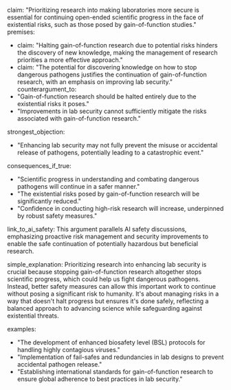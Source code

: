 claim: "Prioritizing research into making laboratories more secure is essential for continuing open-ended scientific progress in the face of existential risks, such as those posed by gain-of-function studies."
premises:
  - claim: "Halting gain-of-function research due to potential risks hinders the discovery of new knowledge, making the management of research priorities a more effective approach."
  - claim: "The potential for discovering knowledge on how to stop dangerous pathogens justifies the continuation of gain-of-function research, with an emphasis on improving lab security."
counterargument_to:
  - "Gain-of-function research should be halted entirely due to the existential risks it poses."
  - "Improvements in lab security cannot sufficiently mitigate the risks associated with gain-of-function research."

strongest_objection:
  - "Enhancing lab security may not fully prevent the misuse or accidental release of pathogens, potentially leading to a catastrophic event."

consequences_if_true:
  - "Scientific progress in understanding and combating dangerous pathogens will continue in a safer manner."
  - "The existential risks posed by gain-of-function research will be significantly reduced."
  - "Confidence in conducting high-risk research will increase, underpinned by robust safety measures."

link_to_ai_safety: This argument parallels AI safety discussions, emphasizing proactive risk management and security improvements to enable the safe continuation of potentially hazardous but beneficial research.

simple_explanation: Prioritizing research into enhancing lab security is crucial because stopping gain-of-function research altogether stops scientific progress, which could help us fight dangerous pathogens. Instead, better safety measures can allow this important work to continue without posing a significant risk to humanity. It's about managing risks in a way that doesn't halt progress but ensures it's done safely, reflecting a balanced approach to advancing science while safeguarding against existential threats.

examples:
  - "The development of enhanced biosafety level (BSL) protocols for handling highly contagious viruses."
  - "Implementation of fail-safes and redundancies in lab designs to prevent accidental pathogen release."
  - "Establishing international standards for gain-of-function research to ensure global adherence to best practices in lab security."